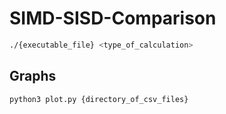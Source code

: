 # SIMD-SISD-Comparison

````bash 
./{executable_file} <type_of_calculation>
````

## Graphs

````bash
python3 plot.py {directory_of_csv_files}
````
